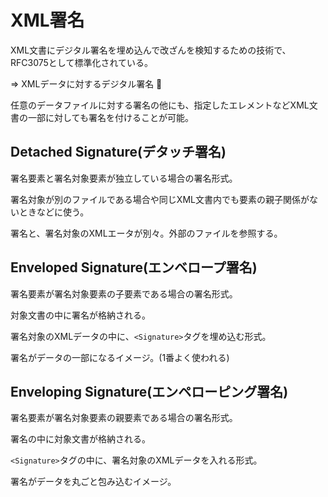 # XML署名

XML文書にデジタル署名を埋め込んで改ざんを検知するための技術で、RFC3075として標準化されている。

=> XMLデータに対するデジタル署名 :dog:

任意のデータファイルに対する署名の他にも、指定したエレメントなどXML文書の一部に対しても署名を付けることが可能。

## Detached Signature(デタッチ署名)

署名要素と署名対象要素が独立している場合の署名形式。

署名対象が別のファイルである場合や同じXML文書内でも要素の親子関係がないときなどに使う。

署名と、署名対象のXMLエータが別々。外部のファイルを参照する。

## Enveloped Signature(エンベロープ署名)

署名要素が署名対象要素の子要素である場合の署名形式。

対象文書の中に署名が格納される。

署名対象のXMLデータの中に、`<Signature>`タグを埋め込む形式。

署名がデータの一部になるイメージ。(1番よく使われる)

## Enveloping Signature(エンペローピング署名)

署名要素が署名対象要素の親要素である場合の署名形式。

署名の中に対象文書が格納される。

`<Signature>`タグの中に、署名対象のXMLデータを入れる形式。

署名がデータを丸ごと包み込むイメージ。

